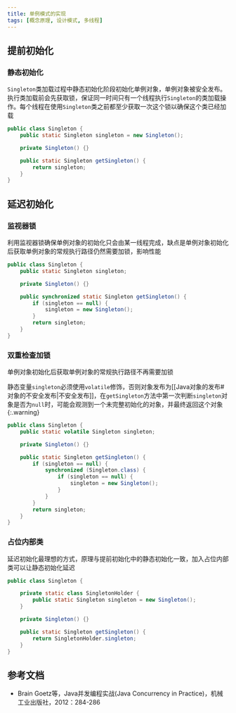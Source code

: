 ```yaml
---
title: 单例模式的实现
tags: [概念原理, 设计模式, 多线程]
---
```


## 提前初始化

### 静态初始化

`Singleton`类加载过程中静态初始化阶段初始化单例对象，单例对象被安全发布。执行类加载前会先获取锁，保证同一时间只有一个线程执行`Singleton`的类加载操作。每个线程在使用`Singleton`类之前都至少获取一次这个锁以确保这个类已经加载

```java
public class Singleton {
    public static Singleton singleton = new Singleton();

    private Singleton() {}

    public static Singleton getSingleton() {
        return singleton;
    }
}
```

## 延迟初始化

### 监视器锁

利用监视器锁确保单例对象的初始化只会由某一线程完成，缺点是单例对象初始化后获取单例对象的常规执行路径仍然需要加锁，影响性能

```java
public class Singleton {
    public static Singleton singleton;

    private Singleton() {}

    public synchronized static Singleton getSingleton() {
        if (singleton == null) {
            singleton = new Singleton();
        }
        return singleton;
    }
}
```

### 双重检查加锁

单例对象初始化后获取单例对象的常规执行路径不再需要加锁

静态变量`singleton`必须使用`volatile`修饰，否则对象发布为[[Java对象的发布#对象的不安全发布|不安全发布]]，在`getSingleton`方法中第一次判断`singleton`对象是否为`null`时，可能会观测到一个未完整初始化的对象，并最终返回这个对象
{:.warning}

```java
public class Singleton {
    public static volatile Singleton singleton;

    private Singleton() {}

    public static Singleton getSingleton() {
        if (singleton == null) {
            synchronized (Singleton.class) {
                if (singleton == null) {
                    singleton = new Singleton();
                }
            }
        }
        return singleton;
    }
}
```

### 占位内部类

延迟初始化最理想的方式，原理与提前初始化中的静态初始化一致，加入占位内部类可以让静态初始化延迟

```java
public class Singleton {

    private static class SingletonHolder {
        public static Singleton singleton = new Singleton();
    }

    private Singleton() {}

    public static Singleton getSingleton() {
        return SingletonHolder.singleton;
    }
}
```

## 参考文档

* Brain Goetz等，Java并发编程实战(Java Concurrency in Practice)，机械工业出版社，2012：284-286
